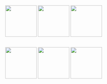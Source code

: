 #

## 
<p float="left">
<img src="https://raw.githubusercontent.com/DmPanf/PyQt6_FastAPI_HQ-SAM/main/images/hqsam01.jpg" width="100" />
<img src="https://raw.githubusercontent.com/DmPanf/PyQt6_FastAPI_HQ-SAM/main/images/hqsam02.jpg" width="100" />
<img src="https://raw.githubusercontent.com/DmPanf/PyQt6_FastAPI_HQ-SAM/main/images/hqsam03.jpg" width="100" />
</p>

## 
<p float="left">
<img src="https://raw.githubusercontent.com/DmPanf/PyQt6_FastAPI_HQ-SAM/main/images/hqsam01.jpg" width="100" />
<img src="https://raw.githubusercontent.com/DmPanf/PyQt6_FastAPI_HQ-SAM/main/images/hqsam01.jpg" width="100" />
<img src="https://raw.githubusercontent.com/DmPanf/PyQt6_FastAPI_HQ-SAM/main/images/hqsam01.jpg" width="100" />
</p>
